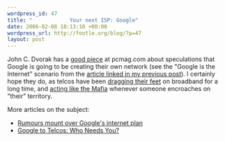 ```yaml
--- 
wordpress_id: 47
title: "            Your next ISP: Google"
date: 2006-02-08 18:13:10 +00:00
wordpress_url: http://footle.org/blog/?p=47
layout: post
---
```

John C. Dvorak has a <a href="http://www.pcmag.com/article2/0,1895,1916760,00.asp">good piece</a> at pcmag.com about speculations that Google is going to be creating their own network (see the "Google is the Internet" scenario from the <a href="http://money.cnn.com/magazines/business2/business2_archive/2006/01/01/8368125/index.htm">article linked in my previous post</a>). I certainly hope they do, as telcos have been <a href="http://muniwireless.com/community/1023">dragging their feet</a> on broadband for a long time, and <a href="http://www.usatoday.com/tech/news/2005-01-03-fiber-cover_x.htm">acting like the Mafia</a> whenever someone encroaches on "their" territory.

More articles on the subject:
<ul>
<li>
<a href="http://business.timesonline.co.uk/article/0,,9075-2023600,00.html">Rumours mount over Google's internet plan</a>
</li>
<li>
<a href="http://www.networkingpipeline.com/blog/archives/2006/02/google_to_telco.html">Google to Telcos: Who Needs You?</a>
</li>
</ul>
